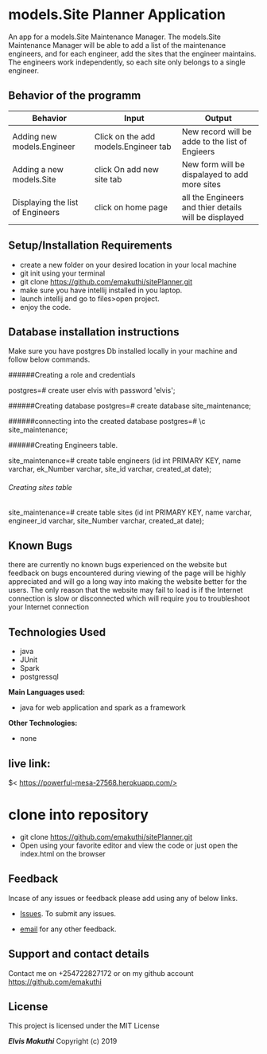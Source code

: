 # models.Site Planner Application

 An app for a models.Site Maintenance Manager. The models.Site Maintenance Manager will be able to add a list of the maintenance engineers, and for each engineer, add the sites that the engineer maintains. The engineers work independently, so each site only belongs to a single engineer.


## Behavior of the programm

 | Behavior                                       |  Input | Output    |
 | ---------------------------------------------- | ------ | --------- |
 |Adding new models.Engineer|  Click on the add models.Engineer tab   |  New record will be adde to the list of Engieers|
 |Adding a new models.Site| click On add new site tab  |  New form will be dispalayed to add more sites |
 |Displaying the list of Engineers| click on home page |  all the Engineers and thier details will be displayed|
 
## Setup/Installation Requirements

* create a new folder on your desired location in your local machine
* git init using your terminal
* git clone https://github.com/emakuthi/sitePlanner.git
* make sure you have intellij installed in you laptop.
* launch intellij and go to files>open project.
* enjoy the code.
## Database installation instructions
Make sure you have postgres Db installed locally in your machine and follow below commands.

######Creating a role and credentials

postgres=# create user elvis with password 'elvis';


######Creating database
postgres=# create database site_maintenance;


######connecting into the created database
postgres=# \c site_maintenance;

######Creating Engineers table.

site_maintenance=# create table engineers (id int PRIMARY KEY, name varchar, ek_Number varchar, site_id varchar, created_at date);

###### Creating sites table

site_maintenance=# create table sites (id int PRIMARY KEY, name varchar, engineer_id varchar, site_Number varchar, created_at date);

## Known Bugs

there are currently no known bugs experienced on the website but feedback on bugs encountered during viewing of the page will be highly appreciated and will go a long way into making the website better for the users. The only reason that the website may fail to load is if the Internet connection is slow or disconnected which will require you to troubleshoot your Internet connection

## Technologies Used
* java
* JUnit
* Spark
* postgressql

**Main Languages used:**

* java for web application and spark as a framework


**Other Technologies:**

* none

## live link:

$< https://powerful-mesa-27568.herokuapp.com/>

# clone into repository

* git clone https://github.com/emakuthi/sitePlanner.git
* Open using your favorite editor and view the code or just open the index.html on the browser

## Feedback

Incase of any issues or feedback please add using any of below links.

* [Issues](https://github.com/emakuthi/sitePlanner/issues). To submit any issues.

* [email](emakuthi@gmail.com) for any other feedback.

## Support and contact details

 Contact me on +254722827172 or on my github account <https://github.com/emakuthi>


## License

This project is licensed under the MIT License

**_Elvis Makuthi_** Copyright (c) 2019
